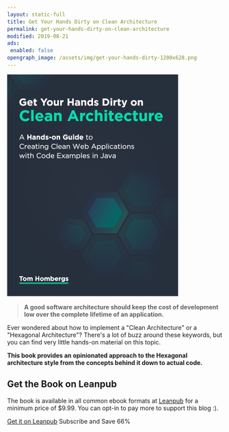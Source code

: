 ```yaml
---
layout: static-full
title: Get Your Hands Dirty on Clean Architecture 
permalink: get-your-hands-dirty-on-clean-architecture
modified: 2019-08-21
ads:
 enabled: false
opengraph_image: /assets/img/get-your-hands-dirty-1200x628.png
---
```


<a href="https://leanpub.com/get-your-hands-dirty-on-clean-architecture"><img src="/assets/img/get-your-hands-dirty-400x518.png" alt="Get Your Hands Dirty on Clean Architecture" class="pull-right"></a>

<blockquote style="clear: none"><strong>A good software architecture should keep the cost of development low over the complete lifetime of an application.</strong></blockquote>

Ever wondered about how to implement a "Clean Architecture" or a "Hexagonal Architecture"?
There's a lot of buzz around these keywords, but you can find very little hands-on material
on this topic.

**This book provides an opinionated approach to the Hexagonal architecture
style from the concepts behind it down to actual code.**

## Get the Book on Leanpub

The book is available in all common ebook formats at [Leanpub](https://leanpub.com/get-your-hands-dirty-on-clean-architecture) for a minimum price of $9.99. You can opt-in to pay more to support this blog :). 

<a class="primary-button" href="https://leanpub.com/get-your-hands-dirty-on-clean-architecture">Get it on Leanpub</a> 
<a class="primary-button" onclick="ml_webform_1449648('show')">Subscribe and Save 66%</a>